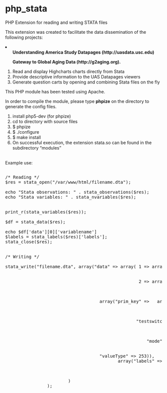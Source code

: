 php_stata
=========

PHP Extension for reading and writing STATA files<br>

This extension was created to facilitate the data dissemination of the following projects: <br>

<li>
	<ul><b>Understanding America Study Datapages (http://uasdata.usc.edu) </b></ul>
	<ul><b>Gateway to Global Aging Data (http://g2aging.org). </b></ul>
</li>


1) Read and display Highcharts charts directly from Stata<br>
2) Provide descriptive information to the UAS Datapages viewers<br>
3) Generate question carts by opening and combining Stata files on the fly<br>

This PHP module has been tested using Apache.

In order to compile the module, please type <b>phpize</b> on the directory to generate the config files.

1) install php5-dev (for phpize)<br>
2) cd to directory with source files<br>
3) $ phpize<br>
4) $ ./configure<br>
5) $ make install<br>
6) On successful execution, the extension stata.so can be found in the subdirectory “modules”<br><br>



Example use:
<pre>

/* Reading */
$res = stata_open("/var/www/html/filename.dta");

echo "Stata observations: " . stata_observations($res);
echo "Stata variables: " . stata_nvariables($res);


print_r(stata_variables($res));

$df = stata_data($res);

echo $df['data'][0]['variablename']
$labels = stata_labels($res)['labels'];
stata_close($res);


/* Writing */

stata_write("filename.dta", array("data" => array( 1 => array("prim_key" => "232342342", 
                                                              "testswitch" => 32.3234, 
                                                              "mode" => 32741), 
                                                   2 => array("prim_key" => "33333333333333333", 
                                                              "testswitch" => pow(2.0, 1023), 
                                                              "mode" => 2147483621) )),  
                
		                            array("prim_key" =>   array("vlabels" => "",
                                                                        "dlabels" => "PRIM KEY",
                                                                        "vfmt" => "%17s",
                                                                        "valueType" => 20 ),
                                                  "testswitch" => array("vlabels" => "",
                                                                        "dlabels" => "TEST SWITCH",
                                                                        "vfmt" => "%9.0g",
                                                                        "valueType" => 255), 
                                                      "mode"  =>  array("vlabels" => "gfk2_live_vl5",
                                                                        "dlabels" => "INTERVIEW MODE", 
                                                                        "vfmt" => "%9.0g", 
									"valueType" => 253)), 
                                           array("labels" => array( "gfk2_live_vl5" => 
                                                                                       array(44 => "44 Face" ,
                                                                                             55 => "55 Call center")
	                                                          )
					    )
				);
</pre>

